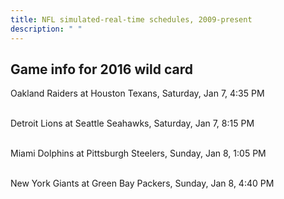 ```yaml
---
title: NFL simulated-real-time schedules, 2009-present
description: " "
---
```


## Game info for 2016 wild card
Oakland Raiders at Houston Texans, Saturday, Jan 7, 4:35 PM

<br/>Detroit Lions at Seattle Seahawks, Saturday, Jan 7, 8:15 PM

<br/>Miami Dolphins at Pittsburgh Steelers, Sunday, Jan 8, 1:05 PM

<br/>New York Giants at Green Bay Packers, Sunday, Jan 8, 4:40 PM

